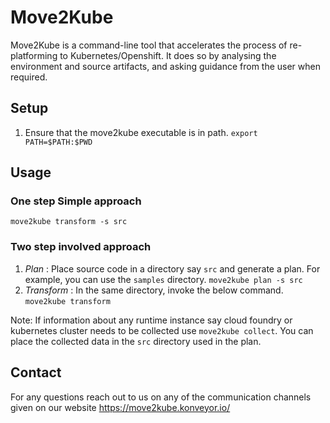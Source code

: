 # Move2Kube

Move2Kube is a command-line tool that accelerates the process of re-platforming to Kubernetes/Openshift. It does so by analysing the environment and source artifacts, and asking guidance from the user when required.

## Setup

1. Ensure that the move2kube executable is in path. `export PATH=$PATH:$PWD`

## Usage

### One step Simple approach

`move2kube transform -s src`

### Two step involved approach

1. _Plan_ : Place source code in a directory say `src` and generate a plan. For example, you can use the `samples` directory.
    `move2kube plan -s src`
1. _Transform_ : In the same directory, invoke the below command.
    `move2kube transform`

Note: If information about any runtime instance say cloud foundry or kubernetes cluster needs to be collected use `move2kube collect`. You can place the collected data in the `src` directory used in the plan.

## Contact

For any questions reach out to us on any of the communication channels given on our website https://move2kube.konveyor.io/
